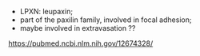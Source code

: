- LPXN: leupaxin; 
- part of the paxilin family, involved in focal adhesion; 
- maybe involved in extravasation ?? 


https://pubmed.ncbi.nlm.nih.gov/12674328/